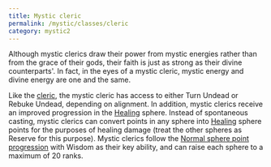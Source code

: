 ```yaml
---
title: Mystic cleric
permalink: /mystic/classes/cleric
category: mystic2
---
```

Although mystic clerics draw their power from mystic energies rather
than from the grace of their gods, their faith is just as strong as
their divine counterparts'. In fact, in the eyes of a mystic cleric,
mystic energy and divine energy are one and the same.

Like the [cleric](http://d20srd.org/srd/classes/cleric.htm), the mystic
cleric has access to either Turn Undead or Rebuke Undead, depending on
alignment. In addition, mystic clerics receive an improved progression
in the [Healing](/mystic/spheres/healing) sphere. Instead of spontaneous
casting, mystic clerics can convert points in any sphere into
[Healing](/mystic/spheres/healing) sphere points for the purposes of
healing damage (treat the other spheres as Reserve for this purpose).
Mystic clerics follow the [Normal sphere point
progression](/mystic/points/types) with Wisdom as their key ability, and
can raise each sphere to a maximum of 20 ranks.

